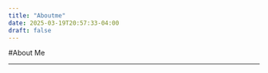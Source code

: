 ```yaml
---
title: "Aboutme"
date: 2025-03-19T20:57:33-04:00
draft: false
---
```

#About Me
***


<!-- past, present, future section -->
<!-- professional skills section -->
<!-- hobby-related skills section -->
<!-- hobbies and interests -->
<!-- resume download -->